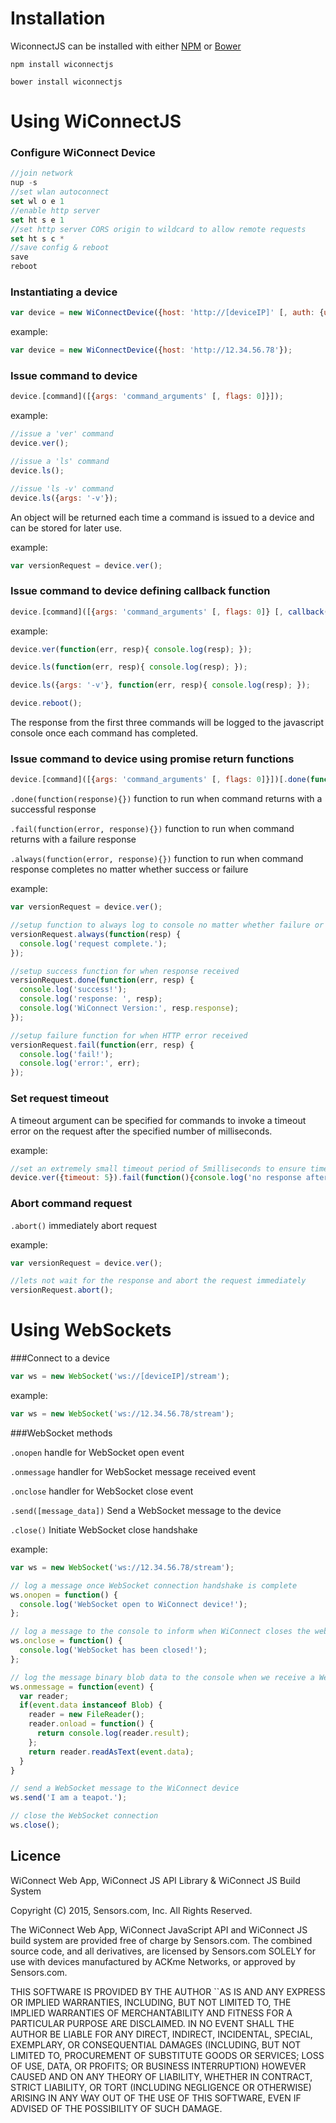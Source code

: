 # Installation

WiconnectJS can be installed with either [NPM](https://www.npmjs.com/) or [Bower](http://bower.io)

```
npm install wiconnectjs
```

```
bower install wiconnectjs
```

# Using WiConnectJS

### Configure WiConnect Device
```javascript
//join network
nup -s
//set wlan autoconnect
set wl o e 1
//enable http server
set ht s e 1
//set http server CORS origin to wildcard to allow remote requests
set ht s c *
//save config & reboot
save
reboot
```

### Instantiating a device

```javascript
var device = new WiConnectDevice({host: 'http://[deviceIP]' [, auth: {user: 'username', pass: 'password'}]});
```

example:
```javascript
var device = new WiConnectDevice({host: 'http://12.34.56.78'});
```

### Issue command to device

```javascript
device.[command]([{args: 'command_arguments' [, flags: 0]}]);
```

example:
```javascript
//issue a 'ver' command
device.ver();

//issue a 'ls' command
device.ls();

//issue 'ls -v' command
device.ls({args: '-v'});
```

An object will be returned each time a command is issued to a device and can be stored for later use.

example:
```javascript
var versionRequest = device.ver();
```

### Issue command to device defining callback function
```javascript
device.[command]([{args: 'command_arguments' [, flags: 0]} [, callback(error, response){}]|[callback(error, response){}]]);
```
example:
```javascript
device.ver(function(err, resp){ console.log(resp); });

device.ls(function(err, resp){ console.log(resp); });

device.ls({args: '-v'}, function(err, resp){ console.log(resp); });

device.reboot();
```
The response from the first three commands will be logged to the javascript console once each command has completed.

### Issue command to device using promise return functions

```javascript
device.[command]([{args: 'command_arguments' [, flags: 0]}])[.done(function(response){})][.fail( function(response){})][.always( function(response){})];
```
`.done(function(response){})` function to run when command returns with a successful response

`.fail(function(error, response){})` function to run when command returns with a failure response

`.always(function(error, response){})` function to run when command response completes no matter whether success or failure

example:
```javascript
var versionRequest = device.ver();

//setup function to always log to console no matter whether failure or success
versionRequest.always(function(resp) {
  console.log('request complete.');
});

//setup success function for when response received
versionRequest.done(function(err, resp) {
  console.log('success!');
  console.log('response: ', resp);
  console.log('WiConnect Version:', resp.response);
});

//setup failure function for when HTTP error received
versionRequest.fail(function(err, resp) {
  console.log('fail!');
  console.log('error:', err);
});
```
### Set request timeout

A timeout argument can be specified for commands to invoke a timeout error on the request after the specified number of milliseconds.

example:
```javascript
//set an extremely small timeout period of 5milliseconds to ensure timeout error occurs
device.ver({timeout: 5}).fail(function(){console.log('no response after 5 milliseconds')});
```
### Abort command request

`.abort()` immediately abort request

example:
```javascript
var versionRequest = device.ver();

//lets not wait for the response and abort the request immediately
versionRequest.abort();
```
# Using WebSockets

###Connect to a device
```javascript
var ws = new WebSocket('ws://[deviceIP]/stream');
```
example:
```javascript
var ws = new WebSocket('ws://12.34.56.78/stream');
```
###WebSocket methods

`.onopen` handle for WebSocket open event

`.onmessage` handler for WebSocket message received event

`.onclose` handler for WebSocket close event

`.send([message_data])` Send a WebSocket message to the device

`.close()` Initiate WebSocket close handshake

example:
```javascript
var ws = new WebSocket('ws://12.34.56.78/stream');

// log a message once WebSocket connection handshake is complete
ws.onopen = function() {
  console.log('WebSocket open to WiConnect device!');
};

// log a message to the console to inform when WiConnect closes the websocket connection
ws.onclose = function() {
  console.log('WebSocket has been closed!');
};

// log the message binary blob data to the console when we receive a WebSocket message
ws.onmessage = function(event) {
  var reader;
  if(event.data instanceof Blob) {
    reader = new FileReader();
    reader.onload = function() {
      return console.log(reader.result);
    };
    return reader.readAsText(event.data);
  }
}

// send a WebSocket message to the WiConnect device
ws.send('I am a teapot.');

// close the WebSocket connection
ws.close();
```

## Licence

WiConnect Web App, WiConnect JS API Library & WiConnect JS Build System

Copyright (C) 2015, Sensors.com, Inc.
All Rights Reserved.

The WiConnect Web App, WiConnect JavaScript API and WiConnect JS build system
are provided free of charge by Sensors.com. The combined source code, and
all derivatives, are licensed by Sensors.com SOLELY for use with devices
manufactured by ACKme Networks, or approved by Sensors.com.

THIS SOFTWARE IS PROVIDED BY THE AUTHOR ``AS IS AND ANY EXPRESS OR IMPLIED
WARRANTIES, INCLUDING, BUT NOT LIMITED TO, THE IMPLIED WARRANTIES OF
MERCHANTABILITY AND FITNESS FOR A PARTICULAR PURPOSE ARE DISCLAIMED. IN NO EVENT
SHALL THE AUTHOR BE LIABLE FOR ANY DIRECT, INDIRECT, INCIDENTAL, SPECIAL,
EXEMPLARY, OR CONSEQUENTIAL DAMAGES (INCLUDING, BUT NOT LIMITED TO, PROCUREMENT
OF SUBSTITUTE GOODS OR SERVICES; LOSS OF USE, DATA, OR PROFITS; OR BUSINESS
INTERRUPTION) HOWEVER CAUSED AND ON ANY THEORY OF LIABILITY, WHETHER IN
CONTRACT, STRICT LIABILITY, OR TORT (INCLUDING NEGLIGENCE OR OTHERWISE) ARISING
IN ANY WAY OUT OF THE USE OF THIS SOFTWARE, EVEN IF ADVISED OF THE POSSIBILITY
OF SUCH DAMAGE.

